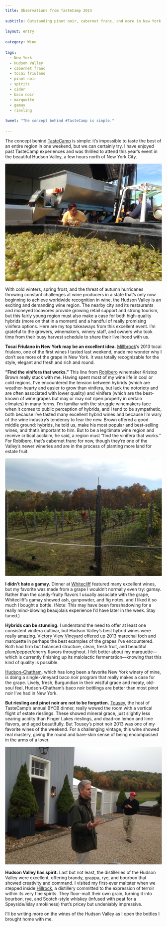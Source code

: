 ```yaml
---
title: Observations from TasteCamp 2014

subtitle: Outstanding pinot noir, cabernet franc, and more in New York’s Hudson Valley

layout: entry

category: Wine

tags:
  - New York
  - Hudson Valley
  - cabernet franc
  - tocai friulano
  - pinot noir
  - spirits
  - cider
  - baco noir
  - marquette
  - gamay
  - riesling

tweet: "The concept behind #TasteCamp is simple."

---
```


The concept behind [TasteCamp](http://newyorkcorkreport.com/tastecamp/) is simple: it’s impossible to taste the best of an entire region in one weekend, but we can certainly try. I have enjoyed past TasteCamp experiences and was thrilled to attend this year’s event in the beautiful Hudson Valley, a few hours north of New York City. 

![Millbrook chardonnay harvest and grapes](/photos/millbrookchard.jpg "Chardonnay harvest at Millbrook")

With cold winters, spring frost, and the threat of autumn hurricanes throwing constant challenges at wine producers in a state that’s only now beginning to achieve worldwide recognition in wine, the Hudson Valley is an exciting and demanding wine region. The nearby city and its restaurants and moneyed locavores provide growing retail support and strong tourism, but this fairly young region must also make a case for both high-quality hybrids (more on that in a moment) and a handful of really promising vinifera options. Here are my top takeaways from this excellent event. I’m grateful to the growers, winemakers, winery staff, and owners who took time from their busy harvest schedule to share their livelihood with us.

**Tocai Friulano in New York may be an excellent idea.**
[Millbrook](http://www.millbrookwine.com/index.php)’s 2013 tocai friulano, one of the first wines I tasted last weekend, made me wonder why I don’t see more of the grape in New York. It was totally recognizable for the style, elegant and fresh and rich and round. 

**”Find the vinifera that works.”**
This line from [Robibero](http://www.robiberofamilyvineyards.com) winemaker Kristop Brown really stuck with me. Having spent most of my wine life in cool or cold regions, I’ve encountered the tension between hybrids (which are weather-hearty and easier to grow than vinifera, but lack the notoriety and are often associated with lower quality) and vinifera (which are the best-known of wine grapes but may or may not ripen properly in certain climates) in many forms. I’m familiar with the struggle winemakers face when it comes to public perception of hybrids, and I tend to be sympathetic, both because I’ve tasted many excellent hybrid wines and because I’m wary of the wine industry’s tendency to fear the new. Brown offered a good middle ground: hybrids, he told us, make his most popular and best-selling wines, and that’s important to him. But to be a legitimate wine region and receive critical acclaim, he said, a region must “find the vinifera that works.” For Robibero, that’s cabernet franc for now, though they’re one of the Valley’s newer wineries and are in the process of planting more land for estate fruit.

![Robibero vineyard rows](/photos/robiberovineyard.jpg "Robibero's fairly new vineyard, to be expanded in the next year.")

**I didn’t hate a gamay.**
Dinner at [Whitecliff](http://www.whitecliffwine.com) featured many excellent wines, but my favorite was made from a grape I wouldn’t normally even try: gamay. Rather than the candy-fruity flavors I usually associate with the grape, Whitecliff’s gamay showed ash, gunpowder, and fig notes, and I liked it so much I bought a bottle. (Note: This may have been foreshadowing for a really mind-blowing beaujolais experience I’d have later in the week. Stay tuned.)

**Hybrids can be stunning.**
I understand the need to offer at least one consistent vinifera cultivar, but Hudson Valley’s best hybrid wines were really amazing. [Victory View Vineyard](http://upperhudsonvalleywinetrail.com/wineries/victory-view-vineyard2/) offered up 2013 marechal foch and marquette in perhaps the best examples of the grapes I’ve encountered. Both had firm but balanced structure, clean, fresh fruit, and beautiful plum/pepper/cherry flavors throughout. I felt better about my marquette––which is currently finishing up its malolactic fermentation––knowing that this kind of quality is possible. 

[Hudson-Chatham](http://www.hudsonchathamwinery.com), which has long been a favorite New York winery of mine, is doing a single-vineyard baco noir program that really makes a case for the grape. Lively, fresh, Burgundian in their wistful grace and meaty, old-soul feel, Hudson-Chatham’s baco noir bottlings are better than most pinot noir I’ve had in New York. 

**But riesling and pinot noir are not to be forgotten.**
[Tousey](http://www.touseywinery.com), the host of TasteCamp’s annual BYOB dinner, really wowed the room with a vertical flight of estate rieslings. These showed mineral grace, just slightly less searing acidity than Finger Lakes rieslings, and dead-on lemon and lime flavors, and aged beautifully. But Tousey’s pinot noir 2013 was one of my favorite wines of the weekend. For a challenging vintage, this wine showed real mastery, giving the round and bare-skin sense of being encompassed in the arms of a lover. 

![Hillrock owner Jeff Baker leads a tour](/photos/hillrock.jpg "Hillrock owner Jeff Baker leads a tour")

**Hudson Valley has spirit.**
Last but not least, the distilleries of the Hudson Valley were excellent, offering brandy, grappa, rye, and bourbon that showed creativity and command. I visited my first-ever maltster when we stepped inside [Hillrock](http://www.hillrockdistillery.com), a distillery committed to the expression of terroir within its very fine spirits. They floor-malt their own grain, turning it into bourbon, rye, and Scotch-style whiskey (infused with peat for a Speyside/Islay smokiness) that’s pricey but undeniably impressive. 

I’ll be writing more on the wines of the Hudson Valley as I open the bottles I brought home with me. 